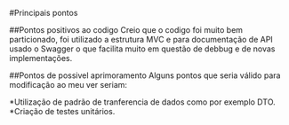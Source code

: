 #Principais pontos

##Pontos positivos ao codigo
Creio que o codigo foi muito bem particionado, foi utilizado a estrutura MVC e para documentação de API usado o Swagger o que facilita muito em questão de debbug e de novas implementações.

##Pontos de possivel aprimoramento
Alguns pontos que seria válido para modificação ao meu ver seriam:

*Utilização de padrão de tranferencia de dados como por exemplo DTO.
*Criação de testes unitários.
